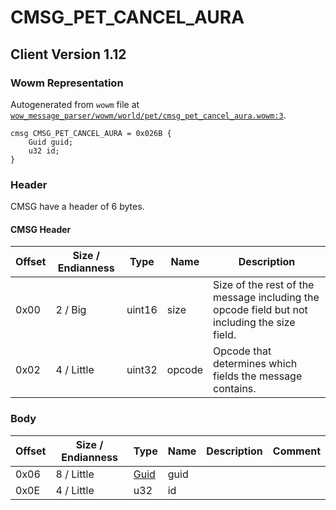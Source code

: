 # CMSG_PET_CANCEL_AURA

## Client Version 1.12

### Wowm Representation

Autogenerated from `wowm` file at [`wow_message_parser/wowm/world/pet/cmsg_pet_cancel_aura.wowm:3`](https://github.com/gtker/wow_messages/tree/main/wow_message_parser/wowm/world/pet/cmsg_pet_cancel_aura.wowm#L3).
```rust,ignore
cmsg CMSG_PET_CANCEL_AURA = 0x026B {
    Guid guid;
    u32 id;
}
```
### Header

CMSG have a header of 6 bytes.

#### CMSG Header

| Offset | Size / Endianness | Type   | Name   | Description |
| ------ | ----------------- | ------ | ------ | ----------- |
| 0x00   | 2 / Big           | uint16 | size   | Size of the rest of the message including the opcode field but not including the size field.|
| 0x02   | 4 / Little        | uint32 | opcode | Opcode that determines which fields the message contains.|

### Body

| Offset | Size / Endianness | Type | Name | Description | Comment |
| ------ | ----------------- | ---- | ---- | ----------- | ------- |
| 0x06 | 8 / Little | [Guid](../spec/packed-guid.md) | guid |  |  |
| 0x0E | 4 / Little | u32 | id |  |  |

